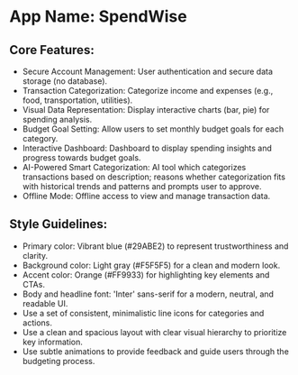 # **App Name**: SpendWise

## Core Features:

- Secure Account Management: User authentication and secure data storage (no database).
- Transaction Categorization: Categorize income and expenses (e.g., food, transportation, utilities).
- Visual Data Representation: Display interactive charts (bar, pie) for spending analysis.
- Budget Goal Setting: Allow users to set monthly budget goals for each category.
- Interactive Dashboard: Dashboard to display spending insights and progress towards budget goals.
- AI-Powered Smart Categorization: AI tool which categorizes transactions based on description; reasons whether categorization fits with historical trends and patterns and prompts user to approve.
- Offline Mode: Offline access to view and manage transaction data.

## Style Guidelines:

- Primary color: Vibrant blue (#29ABE2) to represent trustworthiness and clarity.
- Background color: Light gray (#F5F5F5) for a clean and modern look.
- Accent color: Orange (#FF9933) for highlighting key elements and CTAs. 
- Body and headline font: 'Inter' sans-serif for a modern, neutral, and readable UI.
- Use a set of consistent, minimalistic line icons for categories and actions.
- Use a clean and spacious layout with clear visual hierarchy to prioritize key information.
- Use subtle animations to provide feedback and guide users through the budgeting process.